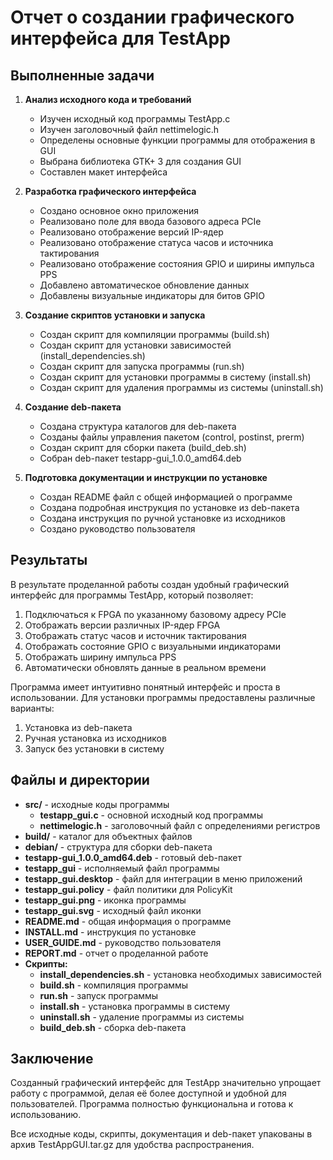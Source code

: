 # Отчет о создании графического интерфейса для TestApp

## Выполненные задачи

1. **Анализ исходного кода и требований**
   - Изучен исходный код программы TestApp.c
   - Изучен заголовочный файл nettimelogic.h
   - Определены основные функции программы для отображения в GUI
   - Выбрана библиотека GTK+ 3 для создания GUI
   - Составлен макет интерфейса

2. **Разработка графического интерфейса**
   - Создано основное окно приложения
   - Реализовано поле для ввода базового адреса PCIe
   - Реализовано отображение версий IP-ядер
   - Реализовано отображение статуса часов и источника тактирования
   - Реализовано отображение состояния GPIO и ширины импульса PPS
   - Добавлено автоматическое обновление данных
   - Добавлены визуальные индикаторы для битов GPIO

3. **Создание скриптов установки и запуска**
   - Создан скрипт для компиляции программы (build.sh)
   - Создан скрипт для установки зависимостей (install_dependencies.sh)
   - Создан скрипт для запуска программы (run.sh)
   - Создан скрипт для установки программы в систему (install.sh)
   - Создан скрипт для удаления программы из системы (uninstall.sh)

4. **Создание deb-пакета**
   - Создана структура каталогов для deb-пакета
   - Созданы файлы управления пакетом (control, postinst, prerm)
   - Создан скрипт для сборки пакета (build_deb.sh)
   - Собран deb-пакет testapp-gui_1.0.0_amd64.deb

5. **Подготовка документации и инструкции по установке**
   - Создан README файл с общей информацией о программе
   - Создана подробная инструкция по установке из deb-пакета
   - Создана инструкция по ручной установке из исходников
   - Создано руководство пользователя

## Результаты

В результате проделанной работы создан удобный графический интерфейс для программы TestApp, который позволяет:

1. Подключаться к FPGA по указанному базовому адресу PCIe
2. Отображать версии различных IP-ядер FPGA
3. Отображать статус часов и источник тактирования
4. Отображать состояние GPIO с визуальными индикаторами
5. Отображать ширину импульса PPS
6. Автоматически обновлять данные в реальном времени

Программа имеет интуитивно понятный интерфейс и проста в использовании. Для установки программы предоставлены различные варианты:

1. Установка из deb-пакета
2. Ручная установка из исходников
3. Запуск без установки в систему

## Файлы и директории

- **src/** - исходные коды программы
  - **testapp_gui.c** - основной исходный код программы
  - **nettimelogic.h** - заголовочный файл с определениями регистров
- **build/** - каталог для объектных файлов
- **debian/** - структура для сборки deb-пакета
- **testapp-gui_1.0.0_amd64.deb** - готовый deb-пакет
- **testapp_gui** - исполняемый файл программы
- **testapp_gui.desktop** - файл для интеграции в меню приложений
- **testapp_gui.policy** - файл политики для PolicyKit
- **testapp_gui.png** - иконка программы
- **testapp_gui.svg** - исходный файл иконки
- **README.md** - общая информация о программе
- **INSTALL.md** - инструкция по установке
- **USER_GUIDE.md** - руководство пользователя
- **REPORT.md** - отчет о проделанной работе
- **Скрипты:**
  - **install_dependencies.sh** - установка необходимых зависимостей
  - **build.sh** - компиляция программы
  - **run.sh** - запуск программы
  - **install.sh** - установка программы в систему
  - **uninstall.sh** - удаление программы из системы
  - **build_deb.sh** - сборка deb-пакета

## Заключение

Созданный графический интерфейс для TestApp значительно упрощает работу с программой, делая её более доступной и удобной для пользователей. Программа полностью функциональна и готова к использованию.

Все исходные коды, скрипты, документация и deb-пакет упакованы в архив TestAppGUI.tar.gz для удобства распространения.


